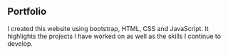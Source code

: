 ## Portfolio

I created this website using bootstrap, HTML, CSS and JavaScript. It highlights the projects I have worked on as well as the skills I continue to develop.
